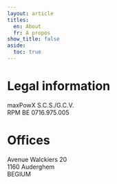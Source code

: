 ```yaml
---
layout: article
titles:
  en: About
  fr: A propos
show_title: false
aside:
  toc: true
---
```


# Legal information
maxPowX S.C.S./G.C.V.  
RPM BE 0716.975.005

# Offices
Avenue Walckiers 20  
1160 Auderghem  
BEGIUM
